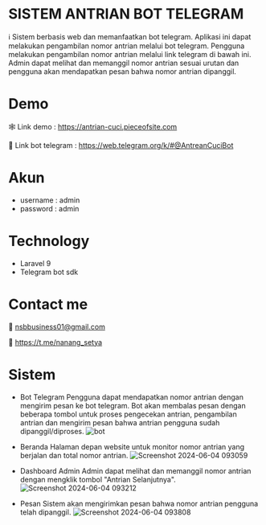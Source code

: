 # SISTEM ANTRIAN BOT TELEGRAM
ℹ️ Sistem berbasis web dan memanfaatkan bot telegram. Aplikasi ini dapat melakukan pengambilan nomor antrian melalui bot telegram. Pengguna melakukan pengambilan nomor antrian melalui link telegram di bawah ini. Admin dapat melihat dan memanggil nomor antrian sesuai urutan dan pengguna akan mendapatkan pesan bahwa nomor antrian dipanggil.

# Demo
🕸️ Link demo : https://antrian-cuci.pieceofsite.com

🤖 Link bot telegram : https://web.telegram.org/k/#@AntreanCuciBot

# Akun 
- username : admin
- password : admin

# Technology
- Laravel 9
- Telegram bot sdk

# Contact me
📧 nsbbusiness01@gmail.com

💬 https://t.me/nanang_setya

# Sistem

- Bot Telegram
Pengguna dapat mendapatkan nomor antrian dengan mengirim pesan ke bot telegram. Bot akan membalas pesan dengan beberapa tombol untuk proses pengecekan antrian, pengambilan antrian dan mengirim pesan bahwa antrian pengguna sudah dipanggil/diproses.
![bot](https://github.com/nanangsetya/sistem_antrian_menggunakan_bot_telegram/assets/67083208/ebdff2f9-b643-4c0d-9297-90d3604885fb)

- Beranda
Halaman depan website untuk monitor nomor antrian yang berjalan dan total nomor antrian.
![Screenshot 2024-06-04 093059](https://github.com/nanangsetya/sistem_antrian_menggunakan_bot_telegram/assets/67083208/7b3b958a-f4e8-4bb7-9599-4c5ecc2926b9)

- Dashboard Admin
Admin dapat melihat dan memanggil nomor antrian dengan mengklik tombol "Antrian Selanjutnya".
![Screenshot 2024-06-04 093212](https://github.com/nanangsetya/sistem_antrian_menggunakan_bot_telegram/assets/67083208/06c23d40-1211-45a3-8aa0-cf5cdcc502ea)

- Pesan
Sistem akan mengirimkan pesan bahwa nomor antrian pengguna telah dipanggil.
![Screenshot 2024-06-04 093808](https://github.com/nanangsetya/sistem_antrian_menggunakan_bot_telegram/assets/67083208/3e8a24cb-619d-4b79-8a05-714601338fbd)
